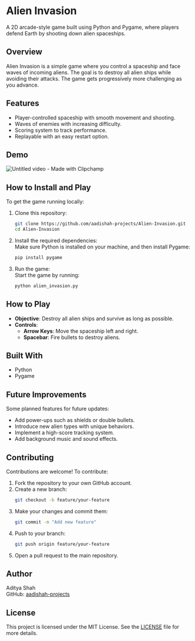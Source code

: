 # Alien Invasion  

A 2D arcade-style game built using Python and Pygame, where players defend Earth by shooting down alien spaceships.

## Overview  

Alien Invasion is a simple game where you control a spaceship and face waves of incoming aliens. The goal is to destroy all alien ships while avoiding their attacks. The game gets progressively more challenging as you advance.

## Features  

- Player-controlled spaceship with smooth movement and shooting.  
- Waves of enemies with increasing difficulty.  
- Scoring system to track performance.  
- Replayable with an easy restart option.

## Demo  
![Untitled video - Made with Clipchamp](https://github.com/user-attachments/assets/4c758b2f-842c-4af0-9ec9-0427a606cd79)

## How to Install and Play  

To get the game running locally:

1. Clone this repository:  
   ```bash
   git clone https://github.com/aadishah-projects/Alien-Invasion.git
   cd Alien-Invasion
   ```

2. Install the required dependencies:  
   Make sure Python is installed on your machine, and then install Pygame:  
   ```bash
   pip install pygame
   ```

3. Run the game:  
   Start the game by running:  
   ```bash
   python alien_invasion.py
   ```

## How to Play  

- **Objective**: Destroy all alien ships and survive as long as possible.  
- **Controls**:  
  - **Arrow Keys**: Move the spaceship left and right.  
  - **Spacebar**: Fire bullets to destroy aliens.  

## Built With  

- Python  
- Pygame

## Future Improvements  

Some planned features for future updates:

- Add power-ups such as shields or double bullets.  
- Introduce new alien types with unique behaviors.  
- Implement a high-score tracking system.  
- Add background music and sound effects.

## Contributing  

Contributions are welcome! To contribute:

1. Fork the repository to your own GitHub account.
2. Create a new branch:  
   ```bash
   git checkout -b feature/your-feature
   ```
3. Make your changes and commit them:  
   ```bash
   git commit -m "Add new feature"
   ```
4. Push to your branch:  
   ```bash
   git push origin feature/your-feature
   ```
5. Open a pull request to the main repository.

## Author  

Aditya Shah  
GitHub: [aadishah-projects](https://github.com/aadishah-projects)

## License  

This project is licensed under the MIT License. See the [LICENSE](LICENSE) file for more details.

